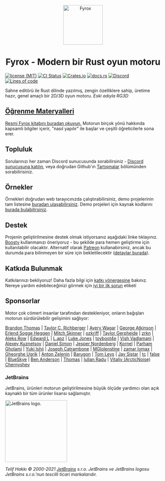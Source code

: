 <div align="center">
  <a href="https://fyrox.rs/">
    <img src="pics/logo.png" width="128" height="128" alt="Fyrox" />
  </a>
  <h1>Fyrox - Modern bir Rust oyun motoru</h1>
</div>

[![license (MIT)](https://img.shields.io/crates/l/fyrox)](https://github.com/FyroxEngine/Fyrox/blob/master/LICENSE.md)
[![CI Status](https://github.com/FyroxEngine/Fyrox/actions/workflows/ci.yml/badge.svg)](https://github.com/FyroxEngine/Fyrox/actions/workflows/ci.yml)
[![Crates.io](https://img.shields.io/crates/v/fyrox)](https://crates.io/crates/fyrox)
[![docs.rs](https://img.shields.io/badge/docs-website-blue)](https://docs.rs/Fyrox/)
[![Discord](https://img.shields.io/discord/756573453561102427)](https://discord.gg/xENF5Uh)
[![Lines of code](https://tokei.rs/b1/github/FyroxEngine/Fyrox)](https://github.com/FyroxEngine/Fyrox)

Sahne editörü ile Rust dilinde yazılmış, zengin özelliklere sahip, üretime hazır, genel amaçlı bir 2D/3D oyun motoru.
_Eski adıyla RG3D_

## [Öğrenme Materyalleri](https://fyrox-book.github.io/)

[Resmi Fyrox kitabını buradan okuyun.](https://fyrox-book.github.io/) Motorun birçok yönü hakkında kapsamlı bilgiler içerir,
"nasıl yapılır" ile başlar ve çeşitli öğreticilerle sona erer.

## Topluluk

Sorularınızı her zaman Discord sunucusunda sorabilirsiniz - [Discord sunucusuna katılın](https://discord.gg/xENF5Uh), veya doğrudan Github'ın
[Tartışmalar](https://github.com/FyroxEngine/Fyrox/discussions) bölümünden sorabilirisiniz.

## Örnekler

Örnekleri doğrudan web tarayıcınızda çalıştırabilirsiniz, demo projelerinin tam listesine [buradan ulaşabilirsiniz](https://fyrox.rs/examples.html).
Demo projeleri için kaynak kodlarını [burada bulabilirsiniz](https://github.com/FyroxEngine/Fyrox-demo-projects).

## Destek

Projenin geliştirilmesine destek olmak istiyorsanız aşağıdaki linke tıklayınız. [Boosty](https://boosty.to/fyrox) kullanmanızı öneriyoruz - bu şekilde para hemen geliştirme için kullanılabilir olacaktır. Alternatif olarak [Patreon](https://www.patreon.com/mrdimas) kullanabirsiniz, ancak bu durumda para bilinmeyen bir süre için bekletilecektir ([detaylar burada](https://github.com/FyroxEngine/Fyrox/issues/363)).

## Katkıda Bulunmak

Katkılarınızı bekliyoruz! Daha fazla bilgi için [katkı yönergesine](CONTRIBUTING.md) bakınız. Nereye yardım edebileceğinizi görmek için [iyi bir ilk sorun](https://github.com/FyroxEngine/Fyrox/issues?q=is%3Aissue+is%3Aopen+label%3A%22good+first+issue%22) etiketi

## Sponsorlar

Motor çok cömert insanlar tarafından destekleniyor, onların bağışları motorun sürdürülebilir gelişimini sağlıyor:

[Brandon Thomas](https://www.patreon.com/user?u=34951681) | [Taylor C. Richberger](https://www.patreon.com/user/creators?u=60141723) | [Avery Wagar](https://www.patreon.com/user?u=41863848) |
[George Atkinson](https://www.patreon.com/user?u=61771027) | [Erlend Sogge Heggen](https://www.patreon.com/amethystengine/creators) | [Mitch Skinner](https://www.patreon.com/user/creators?u=60141723) | [ozkriff](https://www.patreon.com/ozkriff) | [Taylor Gerpheide](https://www.patreon.com/user/creators?u=32274918) |
[zrkn](https://www.patreon.com/user/creators?u=23413376) | [Aleks Row](https://www.patreon.com/user/creators?u=51907853) | [Edward L](https://www.patreon.com/user/creators?u=53507198) | [L.apz](https://www.patreon.com/user/creators?u=5448832) | [Luke Jones](https://www.patreon.com/flukejones) | [toyboot4e](https://www.patreon.com/user/creators?u=53758973) | [Vish Vadlamani](https://www.patreon.com/user/creators?u=42768509) |
[Alexey Kuznetsov](https://www.patreon.com/user?u=39375025) | [Daniel Simon](https://www.patreon.com/user/creators?u=43754885) | [Jesper Nordenberg](https://www.patreon.com/jesnor) | [Kornel](https://www.patreon.com/user?u=59867) | [Parham Gholami](https://www.patreon.com/user?u=33009238) | [Yuki Ishii](https://www.patreon.com/user/creators?u=9564103) |
[Joseph Catrambone](https://www.patreon.com/user?u=4738580) | [MGlolenstine](https://github.com/MGlolenstine) | [zamar lomax](https://www.patreon.com/user?u=65928523) | [Gheorghe Ugrik](https://www.patreon.com/user?u=54846813) |
[Anton Zelenin](https://www.patreon.com/user?u=62378966) | [Barugon](https://www.patreon.com/user?u=11344465) | [Tom Leys](https://www.patreon.com/user?u=222856) | [Jay Sistar](https://www.patreon.com/user?u=284041) | [tc](https://www.patreon.com/user?u=11268466) | [false](https://www.patreon.com/user?u=713537) | [BlueSkye](https://www.patreon.com/EmotionalSnow) |
[Ben Anderson](https://www.patreon.com/user/creators?u=14436239) | [Thomas](https://www.patreon.com/user?u=317826) | [Iulian Radu](https://www.patreon.com/user?u=8698230) | [Vitaliy (ArcticNoise) Chernyshev](https://www.patreon.com/user?u=2601918)

### JetBrains

JetBrains, ürünleri motorun geliştirilmesine büyük ölçüde yardımcı olan açık kaynaklı bir tüm ürünler lisansı sağlamıştır.

<img src="https://resources.jetbrains.com/storage/products/company/brand/logos/jb_beam.png" alt="JetBrains logo." width="200" height="200">

_Telif Hakkı © 2000-2021 [JetBrains](https://jb.gg/OpenSource) s.r.o. JetBrains ve JetBrains logosu JetBrains s.r.o.'nun tescilli ticari markalarıdır._
